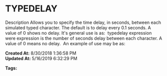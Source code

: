 # TYPEDELAY

Description Allows you to specify the time delay, in seconds, between each simulated typed character. The default is to delay every 0.1 seconds. A value of 0 shows no delay. It's general use is as:  typedelay expression were expression is the number of seconds delay between each character. A value of 0 means no delay.  An example of use may be as:    

**Created At:** 8/30/2018 1:36:58 PM  
**Updated At:** 5/16/2019 6:32:29 PM  

**Tags:**
<badge text='program profiling' vertical='middle' />
